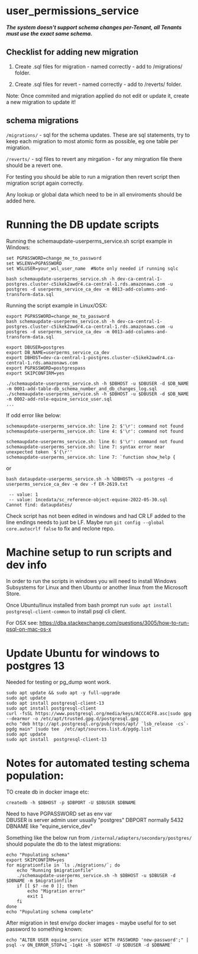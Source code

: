 # user_permissions_service

**_The system doesn't support schema changes per-Tenant, all Tenants must use the exact same schema._**

## Checklist for adding new migration

1.  Create .sql files for migration - named correctly - add to /migrations/ folder.

2.  Create .sql files for revert - named correctly - add to /reverts/ folder.

Note: Once commited and migration applied do not edit or update it, create a new migration to update it!

## schema migrations

```/migrations/``` - sql for the schema updates.
These are sql statements, try to keep each migration to most atomic form as possible, eg one table per migration.

```/reverts/``` - sql files to revert any mirgation - for any mirgration file there should be a revert one.

For testing you should be able to run a migration then revert script then migration script again correctly.

Any lookup or global data which need to be in all enviroments should be added here.



# Running the DB update scripts

Running the schemaupdate-userperms_service.sh script example in Windows:

```
set PGPASSWORD=change_me_to_password
set WSLENV=PGPASSWORD
set WSLUSER=your_wsl_user_name  #Note only needed if running sqlc

bash schemaupdate-userperms_service.sh -h dev-ca-central-1-postgres.cluster-c5ikek2awdr4.ca-central-1.rds.amazonaws.com -u postgres -d userperms_service_ca_dev -m 0013-add-columns-and-transform-data.sql
```

Running the script example in Linux/OSX:
```
export PGPASSWORD=change_me_to_password
bash schemaupdate-userperms_service.sh -h dev-ca-central-1-postgres.cluster-c5ikek2awdr4.ca-central-1.rds.amazonaws.com -u postgres -d userperms_service_ca_dev -m 0013-add-columns-and-transform-data.sql
```


```
export DBUSER=postgres
export DB_NAME=userperms_service_ca_dev
export DBHOST=dev-ca-central-1-postgres.cluster-c5ikek2awdr4.ca-central-1.rds.amazonaws.com
export PGPASSWORD=postgrespass
export SKIPCONFIRM=yes

./schemaupdate-userperms_service.sh -h $DBHOST -u $DBUSER -d $DB_NAME -m 0001-add-table-db_schema_number_and_db_changes_log.sql
./schemaupdate-userperms_service.sh -h $DBHOST -u $DBUSER -d $DB_NAME -m 0002-add-role-equine_service_user.sql
...
```



If odd error like below:

```
schemaupdate-userperms_service.sh: line 2: $'\r': command not found
schemaupdate-userperms_service.sh: line 4: $'\r': command not found

schemaupdate-userperms_service.sh: line 6: $'\r': command not found
schemaupdate-userperms_service.sh: line 7: syntax error near unexpected token `$'{\r''
schemaupdate-userperms_service.sh: line 7: `function show_help {
```

or

```
bash dataupdate-userperms_service.sh -h %DBHOST% -u postgres -d userperms_service_ca_dev -e dev -f ER-2619.txt

 -- value: 1
 -- value: 1ncedata/sc_reference-object-equine-2022-05-30.sql
Cannot find: dataupdates/
```

Check script has not been edited in windows and had CR LF added to the line endings needs to just be LF.
Maybe run ```git config --global core.autocrlf false``` to fix and reclone repo.


# Machine setup to run scripts and dev info

In order to run the scripts in windows you will need to install Windows Subsystems for Linux and then Ubuntu or another linux from the Microsoft Store. 

Once Ubuntu/linux installed from bash prompt run ```sudo apt install postgresql-client-common``` to install psql cli client.

For OSX see: https://dba.stackexchange.com/questions/3005/how-to-run-psql-on-mac-os-x 






# Update Ubuntu for windows to postgres 13

Needed for testing or pg_dump wont work.

```
sudo apt update && sudo apt -y full-upgrade
sudo apt update
sudo apt install postgresql-client-13
sudo apt install postgresql-client
curl -fsSL https://www.postgresql.org/media/keys/ACCC4CF8.asc|sudo gpg --dearmor -o /etc/apt/trusted.gpg.d/postgresql.gpg
echo "deb http://apt.postgresql.org/pub/repos/apt/ `lsb_release -cs`-pgdg main" |sudo tee  /etc/apt/sources.list.d/pgdg.list
sudo apt update
sudo apt install  postgresql-client-13
```




# Notes for automated testing schema population:

TO create db in docker image etc:

```createdb -h $DBHOST -p $DBPORT -U $DBUSER $DBNAME ```

Need to have PGPASSWORD set as env var  
DBUSER is server admin user usually "postgres"
DBPORT normally 5432
DBNAME like "equine_service_dev"



Something like the below run from ```/internal/adapters/secondary/postgres/``` should populate the db to the latest migrations:

```
echo "Populating schema"
export SKIPCONFIRM=yes
for migrationfile in `ls ./migrations/`; do
    echo "Running $migrationfile"
    ./schemaupdate-userperms_service.sh -h $DBHOST -u $DBUSER -d $DBNAME -m $migrationfile
    if [[ $? -ne 0 ]]; then 
        echo "Migration error"
        exit 1
    fi
done
echo "Populating schema complete"
```


After migration in test env/go docker images - maybe useful for to set password to something known:

```
echo "ALTER USER equine_service_user WITH PASSWORD 'new-password';" | psql -v ON_ERROR_STOP=1 -1qAt -h $DBHOST -U $DBUSER -d $DBNAME`
```